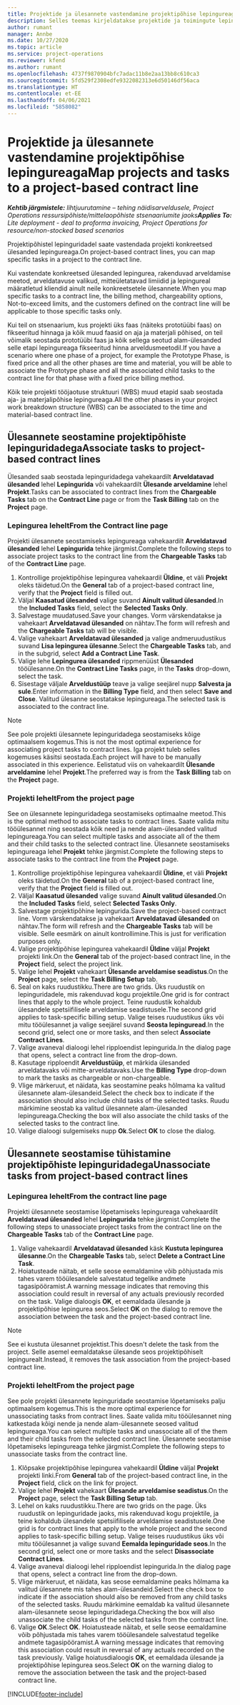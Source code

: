 ```yaml
---
title: Projektide ja ülesannete vastendamine projektipõhise lepingureaga – liht
description: Selles teemas kirjeldatakse projektide ja toimingute lepingureale lisamist ja sealt eemaldamist.
author: rumant
manager: Annbe
ms.date: 10/27/2020
ms.topic: article
ms.service: project-operations
ms.reviewer: kfend
ms.author: rumant
ms.openlocfilehash: 4737f9870904bfc7adac11b8e2aa13bb8c610ca3
ms.sourcegitcommit: 5fd529f2308edfe9322082313e6d50146df56aca
ms.translationtype: HT
ms.contentlocale: et-EE
ms.lasthandoff: 04/06/2021
ms.locfileid: "5858082"
---
```

# <a name="map-projects-and-tasks-to-a-project-based-contract-line"></a><span data-ttu-id="7554b-103">Projektide ja ülesannete vastendamine projektipõhise lepingureaga</span><span class="sxs-lookup"><span data-stu-id="7554b-103">Map projects and tasks to a project-based contract line</span></span> 

<span data-ttu-id="7554b-104">_**Kehtib järgmistele:** lihtjuurutamine – tehing näidisarveldusele, Project Operations ressursipõhiste/mittelaopõhiste stsenaariumite jaoks_</span><span class="sxs-lookup"><span data-stu-id="7554b-104">_**Applies To:** Lite deployment - deal to proforma invoicing, Project Operations for resource/non-stocked based scenarios_</span></span>

<span data-ttu-id="7554b-105">Projektipõhistel lepinguridadel saate vastendada projekti konkreetsed ülesanded lepingureaga.</span><span class="sxs-lookup"><span data-stu-id="7554b-105">On project-based contract lines, you can map specific tasks in a project to the contract line.</span></span>

<span data-ttu-id="7554b-106">Kui vastendate konkreetsed ülesanded lepingurea, rakenduvad arveldamise meetod, arveldatavuse valikud, mitteületatavad limiidid ja lepingureal määratletud kliendid ainult neile konkreetsetele ülesannete.</span><span class="sxs-lookup"><span data-stu-id="7554b-106">When you map specific tasks to a contract line, the billing method, chargeability options, Not-to-exceed limits, and the customers defined on the contract line will be applicable to those specific tasks only.</span></span>

<span data-ttu-id="7554b-107">Kui teil on stsenaarium, kus projekti üks faas (näiteks prototüübi faas) on fikseeritud hinnaga ja kõik muud faasid on aja ja materjali põhised, on teil võimalik seostada prototüübi faas ja kõik sellega seotud alam-ülesanded selle etapi lepingureaga fikseeritud hinna arveldusmeetodil.</span><span class="sxs-lookup"><span data-stu-id="7554b-107">If you have a scenario where one phase of a project, for example the Prototype Phase, is fixed price and all the other phases are time and material, you will be able to associate the Prototype phase and all the associated child tasks to the contract line for that phase with a fixed price billing method.</span></span>

<span data-ttu-id="7554b-108">Kõik teie projekti tööjaotuse struktuuri (WBS) muud etapid saab seostada aja- ja materjalipõhise lepingureaga.</span><span class="sxs-lookup"><span data-stu-id="7554b-108">All the other phases in your project work breakdown structure (WBS) can be associated to the time and material-based contract line.</span></span>

## <a name="associate-tasks-to-project-based-contract-lines"></a><span data-ttu-id="7554b-109">Ülesannete seostamine projektipõhiste lepinguridadega</span><span class="sxs-lookup"><span data-stu-id="7554b-109">Associate tasks to project-based contract lines</span></span>

<span data-ttu-id="7554b-110">Ülesanded saab seostada lepinguridadega vahekaardilt **Arveldatavad ülesanded** lehel **Lepingurida** või vahekaardilt **Ülesande arveldamine** lehel **Projekt**.</span><span class="sxs-lookup"><span data-stu-id="7554b-110">Tasks can be associated to contract lines from the **Chargeable Tasks** tab on the **Contract Line** page or from the **Task Billing** tab on the **Project** page.</span></span>

### <a name="from-the-contract-line-page"></a><span data-ttu-id="7554b-111">Lepingurea lehelt</span><span class="sxs-lookup"><span data-stu-id="7554b-111">From the Contract line page</span></span>

<span data-ttu-id="7554b-112">Projekti ülesannete seostamiseks lepingureaga vahekaardilt **Arveldatavad ülesanded** lehel **Lepingurida** tehke järgmist.</span><span class="sxs-lookup"><span data-stu-id="7554b-112">Complete the following steps to associate project tasks to the contract line from the **Chargeable Tasks** tab of the **Contract Line** page.</span></span>

1. <span data-ttu-id="7554b-113">Kontrollige projektipõhise lepingurea vahekaardil **Üldine**, et väli **Projekt** oleks täidetud.</span><span class="sxs-lookup"><span data-stu-id="7554b-113">On the **General** tab of a project-based contract line, verify that the **Project** field is filled out.</span></span>
2. <span data-ttu-id="7554b-114">Väljal **Kaasatud ülesanded** valige suvand **Ainult valitud ülesanded**.</span><span class="sxs-lookup"><span data-stu-id="7554b-114">In the **Included Tasks** field, select the **Selected Tasks Only**.</span></span>
3. <span data-ttu-id="7554b-115">Salvestage muudatused.</span><span class="sxs-lookup"><span data-stu-id="7554b-115">Save your changes.</span></span> <span data-ttu-id="7554b-116">Vorm värskendatakse ja vahekaart **Arveldatavad ülesanded** on nähtav.</span><span class="sxs-lookup"><span data-stu-id="7554b-116">The form will refresh and the **Chargeable Tasks** tab will be visible.</span></span>
4. <span data-ttu-id="7554b-117">Valige vahekaart **Arveldatavad ülesanded** ja valige andmeruudustikus suvand **Lisa lepingurea ülesanne**.</span><span class="sxs-lookup"><span data-stu-id="7554b-117">Select the **Chargeable Tasks** tab, and in the subgrid, select **Add a Contract Line Task**.</span></span>
5. <span data-ttu-id="7554b-118">Valige lehe **Lepingurea ülesanded** rippmenüüst **Ülesanded** tööülesanne.</span><span class="sxs-lookup"><span data-stu-id="7554b-118">On the **Contract Line Tasks** page, in the **Tasks** drop-down, select the task.</span></span> 
6. <span data-ttu-id="7554b-119">Sisestage väljale **Arveldustüüp** teave ja valige seejärel nupp **Salvesta ja sule**.</span><span class="sxs-lookup"><span data-stu-id="7554b-119">Enter information in the **Billing Type** field, and then select **Save and Close**.</span></span> <span data-ttu-id="7554b-120">Valitud ülesanne seostatakse lepingureaga.</span><span class="sxs-lookup"><span data-stu-id="7554b-120">The selected task is associated to the contract line.</span></span>

> [!NOTE]
> <span data-ttu-id="7554b-121">See pole projekti ülesannete lepinguridadega seostamiseks kõige optimaalsem kogemus.</span><span class="sxs-lookup"><span data-stu-id="7554b-121">This is not the most optimal experience for associating project tasks to contract lines.</span></span> <span data-ttu-id="7554b-122">Iga projekt tuleb selles kogemuses käsitsi seostada.</span><span class="sxs-lookup"><span data-stu-id="7554b-122">Each project will have to be manually associated in this experience.</span></span> <span data-ttu-id="7554b-123">Eelistatud viis on vahekaardilt **Ülesande arveldamine** lehel **Projekt**.</span><span class="sxs-lookup"><span data-stu-id="7554b-123">The preferred way is from the **Task Billing** tab on the **Project** page.</span></span>

### <a name="from-the-project-page"></a><span data-ttu-id="7554b-124">Projekti lehelt</span><span class="sxs-lookup"><span data-stu-id="7554b-124">From the project page</span></span>

<span data-ttu-id="7554b-125">See on ülesannete lepinguridadega seostamiseks optimaalne meetod.</span><span class="sxs-lookup"><span data-stu-id="7554b-125">This is the optimal method to associate tasks to contract lines.</span></span> <span data-ttu-id="7554b-126">Saate valida mitu tööülesannet ning seostada kõik need ja nende alam-ülesanded valitud lepingureaga.</span><span class="sxs-lookup"><span data-stu-id="7554b-126">You can select multiple tasks and associate all of the them and their child tasks to the selected contract line.</span></span> <span data-ttu-id="7554b-127">Ülesannete seostamiseks lepingureaga lehel **Projekt** tehke järgmist.</span><span class="sxs-lookup"><span data-stu-id="7554b-127">Complete the following steps to associate tasks to the contract line from the **Project** page.</span></span>

1. <span data-ttu-id="7554b-128">Kontrollige projektipõhise lepingurea vahekaardil **Üldine**, et väli **Projekt** oleks täidetud.</span><span class="sxs-lookup"><span data-stu-id="7554b-128">On the **General** tab of a project-based contract line, verify that the **Project** field is filled out.</span></span>
2. <span data-ttu-id="7554b-129">Väljal **Kaasatud ülesanded** valige suvand **Ainult valitud ülesanded**.</span><span class="sxs-lookup"><span data-stu-id="7554b-129">On the **Included Tasks** field, select **Selected Tasks Only**.</span></span>
3. <span data-ttu-id="7554b-130">Salvestage projektipõhine lepingurida.</span><span class="sxs-lookup"><span data-stu-id="7554b-130">Save the project-based contract line.</span></span> <span data-ttu-id="7554b-131">Vorm värskendatakse ja vahekaart **Arveldatavad ülesanded** on nähtav.</span><span class="sxs-lookup"><span data-stu-id="7554b-131">The form will refresh and the **Chargeable Tasks** tab will be visible.</span></span> <span data-ttu-id="7554b-132">Selle eesmärk on ainult kontrollimine.</span><span class="sxs-lookup"><span data-stu-id="7554b-132">This is just for verification purposes only.</span></span>
4. <span data-ttu-id="7554b-133">Valige projektipõhise lepingurea vahekaardil **Üldine** väljal **Projekt** projekti link.</span><span class="sxs-lookup"><span data-stu-id="7554b-133">On the **General** tab of the project-based contract line, in the **Project** field, select the project link.</span></span>
5. <span data-ttu-id="7554b-134">Valige lehel **Projekt** vahekaart **Ülesande arveldamise seadistus**.</span><span class="sxs-lookup"><span data-stu-id="7554b-134">On the **Project** page, select the **Task Billing Setup** tab.</span></span>
6. <span data-ttu-id="7554b-135">Seal on kaks ruudustikku.</span><span class="sxs-lookup"><span data-stu-id="7554b-135">There are two grids.</span></span> <span data-ttu-id="7554b-136">Üks ruudustik on lepinguridadele, mis rakenduvad kogu projektile.</span><span class="sxs-lookup"><span data-stu-id="7554b-136">One grid is for contract lines that apply to the whole project.</span></span> <span data-ttu-id="7554b-137">Teine ruudustik kohaldub ülesandele spetsiifilisele arveldamise seadistusele.</span><span class="sxs-lookup"><span data-stu-id="7554b-137">The second grid applies to task-specific billing setup.</span></span> <span data-ttu-id="7554b-138">Valige teises ruudustikus üks või mitu tööülesannet ja valige seejärel suvand **Seosta lepinguread**.</span><span class="sxs-lookup"><span data-stu-id="7554b-138">In the second grid, select one or more tasks, and then select **Associate Contract Lines**.</span></span>
7. <span data-ttu-id="7554b-139">Valige avaneval dialoogi lehel ripploendist lepingurida.</span><span class="sxs-lookup"><span data-stu-id="7554b-139">In the dialog page that opens, select a contract line from the drop-down.</span></span>
8. <span data-ttu-id="7554b-140">Kasutage ripploendit **Arveldustüüp**, et märkida ülesanded arveldatavaks või mitte-arveldatavaks.</span><span class="sxs-lookup"><span data-stu-id="7554b-140">Use the **Billing Type** drop-down to mark the tasks as chargeable or non-chargeable.</span></span>
9. <span data-ttu-id="7554b-141">Vlige märkeruut, et näidata, kas seostamine peaks hõlmama ka valitud ülesannete alam-ülesandeid.</span><span class="sxs-lookup"><span data-stu-id="7554b-141">Select the check box to indicate if the association should also include child tasks of the selected tasks.</span></span> <span data-ttu-id="7554b-142">Ruudu märkimine seostab ka valitud ülesannete alam-ülesanded lepingureaga.</span><span class="sxs-lookup"><span data-stu-id="7554b-142">Checking the box will also associate the child tasks of the selected tasks to the contract line.</span></span>
10. <span data-ttu-id="7554b-143">Valige dialoogi sulgemiseks nupp **Ok**.</span><span class="sxs-lookup"><span data-stu-id="7554b-143">Select **OK** to close the dialog.</span></span>

## <a name="unassociate-tasks-from-project-based-contract-lines"></a><span data-ttu-id="7554b-144">Ülesannete seostamise tühistamine projektipõhiste lepinguridadega</span><span class="sxs-lookup"><span data-stu-id="7554b-144">Unassociate tasks from project-based contract lines</span></span>

### <a name="from-the-contract-line-page"></a><span data-ttu-id="7554b-145">Lepingurea lehelt</span><span class="sxs-lookup"><span data-stu-id="7554b-145">From the contract line page</span></span>

<span data-ttu-id="7554b-146">Projekti ülesannete seostamise lõpetamiseks lepingureaga vahekaardilt **Arveldatavad ülesanded** lehel **Lepingurida** tehke järgmist.</span><span class="sxs-lookup"><span data-stu-id="7554b-146">Complete the following steps to unassociate project tasks from the contract line on the **Chargeable Tasks** tab of the **Contract Line** page.</span></span>

1. <span data-ttu-id="7554b-147">Valige vahekaardil **Arveldatavad ülesanded** käsk **Kustuta lepingurea ülesanne**.</span><span class="sxs-lookup"><span data-stu-id="7554b-147">On the **Chargeable Tasks** tab, select **Delete a Contract Line Task**.</span></span>
2. <span data-ttu-id="7554b-148">Hoiatusteade näitab, et selle seose eemaldamine võib põhjustada mis tahes varem tööülesandele salvestatud tegelike andmete tagasipööramist.</span><span class="sxs-lookup"><span data-stu-id="7554b-148">A warning message indicates that removing this association could result in reversal of any actuals previously recorded on the task.</span></span> <span data-ttu-id="7554b-149">Valige dialoogis **OK**, et eemaldada ülesande ja projektipõhise lepingurea seos.</span><span class="sxs-lookup"><span data-stu-id="7554b-149">Select **OK** on the dialog to remove the association between the task and the project-based contract line.</span></span> 

> [!NOTE]
> <span data-ttu-id="7554b-150">See ei kustuta ülesannet projektist.</span><span class="sxs-lookup"><span data-stu-id="7554b-150">This doesn't delete the task from the project.</span></span> <span data-ttu-id="7554b-151">Selle asemel eemaldatakse ülesande seos projektipõhiselt lepingurealt.</span><span class="sxs-lookup"><span data-stu-id="7554b-151">Instead, it removes the task association from the project-based contract line.</span></span>

### <a name="from-the-project-page"></a><span data-ttu-id="7554b-152">Projekti lehelt</span><span class="sxs-lookup"><span data-stu-id="7554b-152">From the project page</span></span>

<span data-ttu-id="7554b-153">See pole projekti ülesannete lepinguridade seostamise lõpetamiseks palju optimaalsem kogemus.</span><span class="sxs-lookup"><span data-stu-id="7554b-153">This is the more optimal experience for unassociating tasks from contract lines.</span></span> <span data-ttu-id="7554b-154">Saate valida mitu tööülesannet ning katkestada kõigi nende ja nende alam-ülesannete seosed valitud lepingureaga.</span><span class="sxs-lookup"><span data-stu-id="7554b-154">You can select multiple tasks and unassociate all of the them and their child tasks from the selected contract line.</span></span> <span data-ttu-id="7554b-155">Ülesannete seostamise lõpetamiseks lepingureaga tehke järgmist.</span><span class="sxs-lookup"><span data-stu-id="7554b-155">Complete the following steps to unassociate tasks from the contract line.</span></span>

1. <span data-ttu-id="7554b-156">Klõpsake projektipõhise lepingurea vahekaardil **Üldine** väljal **Projekt** projekti linki.</span><span class="sxs-lookup"><span data-stu-id="7554b-156">From **General** tab of the project-based contract line, in the **Project** field, click on the link for project.</span></span>
2. <span data-ttu-id="7554b-157">Valige lehel **Projekt** vahekaart **Ülesande arveldamise seadistus**.</span><span class="sxs-lookup"><span data-stu-id="7554b-157">On the **Project** page, select the **Task Billing Setup** tab.</span></span>
3. <span data-ttu-id="7554b-158">Lehel on kaks ruudustikku.</span><span class="sxs-lookup"><span data-stu-id="7554b-158">There are two grids on the page.</span></span> <span data-ttu-id="7554b-159">Üks ruudustik on lepinguridade jaoks, mis rakenduvad kogu projektile, ja teine kohaldub ülesandele spetsiifilisele arveldamise seadistusele.</span><span class="sxs-lookup"><span data-stu-id="7554b-159">One grid is for contract lines that apply to the whole project and the second applies to task-specific billing setup.</span></span> <span data-ttu-id="7554b-160">Valige teises ruudustikus üks või mitu tööülesannet ja valige suvand **Eemalda lepinguridade seos**.</span><span class="sxs-lookup"><span data-stu-id="7554b-160">In the second grid, select one or more tasks and the select **Disassociate Contract Lines**.</span></span>
4. <span data-ttu-id="7554b-161">Valige avaneval dialoogi lehel ripploendist lepingurida.</span><span class="sxs-lookup"><span data-stu-id="7554b-161">In the  dialog page that opens, select a contract line from the drop-down.</span></span>
5. <span data-ttu-id="7554b-162">Vlige märkeruut, et näidata, kas seose eemaldamine peaks hõlmama ka valitud ülesannete mis tahes alam-ülesandeid.</span><span class="sxs-lookup"><span data-stu-id="7554b-162">Select the check box to indicate if the association should also be removed from any child tasks of the selected tasks.</span></span> <span data-ttu-id="7554b-163">Ruudu märkimine eemaldab ka valitud ülesannete alam-ülesannete seose lepinguridadega.</span><span class="sxs-lookup"><span data-stu-id="7554b-163">Checking the box will also unassociate the child tasks of the selected tasks from the contract line.</span></span>
6. <span data-ttu-id="7554b-164">Valige **OK**.</span><span class="sxs-lookup"><span data-stu-id="7554b-164">Select **OK**.</span></span> <span data-ttu-id="7554b-165">Hoiatusteade näitab, et selle seose eemaldamine võib põhjustada mis tahes varem tööülesandele salvestatud tegelike andmete tagasipööramist.</span><span class="sxs-lookup"><span data-stu-id="7554b-165">A warning message indicates that removing this association could result in reversal of any actuals recorded on the task previously.</span></span> <span data-ttu-id="7554b-166">Valige hoiatusdialoogis **OK**, et eemaldada ülesande ja projektipõhise lepingurea seos.</span><span class="sxs-lookup"><span data-stu-id="7554b-166">Select **OK** on the warning dialog to remove the association between the task and the project-based contract line.</span></span>


[!INCLUDE[footer-include](../../includes/footer-banner.md)]
